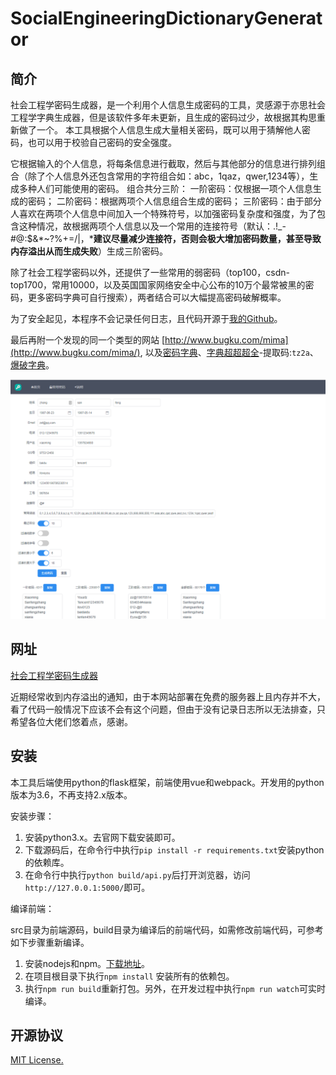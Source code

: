 # SocialEngineeringDictionaryGenerator

## 简介

社会工程学密码生成器，是一个利用个人信息生成密码的工具，灵感源于亦思社会工程学字典生成器，但是该软件多年未更新，且生成的密码过少，故根据其构思重新做了一个。
本工具根据个人信息生成大量相关密码，既可以用于猜解他人密码，也可以用于校验自己密码的安全强度。

它根据输入的个人信息，将每条信息进行截取，然后与其他部分的信息进行排列组合（除了个人信息外还包含常用的字符组合如：abc，1qaz，qwer,1234等），生成多种人们可能使用的密码。
组合共分三阶：
一阶密码：仅根据一项个人信息生成的密码；
二阶密码：根据两项个人信息组合生成的密码；
三阶密码：由于部分人喜欢在两项个人信息中间加入一个特殊符号，以加强密码复杂度和强度，为了包含这种情况，故根据两项个人信息以及一个常用的连接符号（默认：.!_-#@:$&*~?%+=/|，***建议尽量减少连接符，否则会极大增加密码数量，甚至导致内存溢出从而生成失败**）生成三阶密码。

除了社会工程学密码以外，还提供了一些常用的弱密码（top100，csdn-top1700，常用10000，以及英国国家网络安全中心公布的10万个最常被黑的密码，更多密码字典可自行搜索），两者结合可以大幅提高密码破解概率。

为了安全起见，本程序不会记录任何日志，且代码开源于[我的Github](https://github.com/zgjx6/SocialEngineeringDictionaryGenerator)。

最后再附一个发现的同一个类型的网站 [http://www.bugku.com/mima](http://www.bugku.com/mima/), 以及[密码字典](https://github.com/r35tart/RW_Password)、[字典超超超全](https://pan.baidu.com/s/1PXkEo-Mk6AiFIBUUXhvhVg)-提取码:`tz2a`、[爆破字典](https://github.com/rootphantomer/Blasting_dictionary)。

![预览图](preview.png)


## 网址

[社会工程学密码生成器](http://xingchen.pythonanywhere.com)

近期经常收到内存溢出的通知，由于本网站部署在免费的服务器上且内存并不大，看了代码一般情况下应该不会有这个问题，但由于没有记录日志所以无法排查，只希望各位大佬们悠着点，感谢。

## 安装

本工具后端使用python的flask框架，前端使用vue和webpack。开发用的python版本为3.6，不再支持2.x版本。

安装步骤：

1. 安装python3.x。去官网下载安装即可。
2. 下载源码后，在命令行中执行`pip install -r requirements.txt`安装python的依赖库。
3. 在命令行中执行`python build/api.py`后打开浏览器，访问`http://127.0.0.1:5000/`即可。

编译前端：

src目录为前端源码，build目录为编译后的前端代码，如需修改前端代码，可参考如下步骤重新编译。

1. 安装nodejs和npm。[下载地址](http://nodejs.cn/)。
2. 在项目根目录下执行`npm install` 安装所有的依赖包。
3. 执行`npm run build`重新打包。另外，在开发过程中执行`npm run watch`可实时编译。


## 开源协议

[MIT License.](https://opensource.org/licenses/MIT)